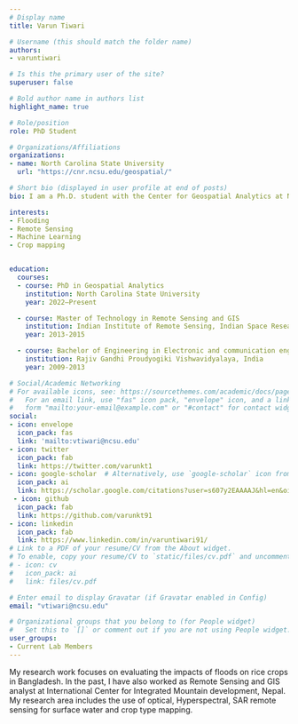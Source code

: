 ```yaml
---
# Display name
title: Varun Tiwari

# Username (this should match the folder name)
authors:
- varuntiwari

# Is this the primary user of the site?
superuser: false

# Bold author name in authors list
highlight_name: true

# Role/position
role: PhD Student

# Organizations/Affiliations
organizations:
- name: North Carolina State University
  url: "https://cnr.ncsu.edu/geospatial/"

# Short bio (displayed in user profile at end of posts)
bio: I am a Ph.D. student with the Center for Geospatial Analytics at North Carolina State University.   

interests:
- Flooding
- Remote Sensing
- Machine Learning
- Crop mapping


education:
  courses:
  - course: PhD in Geospatial Analytics 
    institution: North Carolina State University
    year: 2022–Present

  - course: Master of Technology in Remote Sensing and GIS
    institution: Indian Institute of Remote Sensing, Indian Space Research Organization, India
    year: 2013-2015

  - course: Bachelor of Engineering in Electronic and communication engineering
    institution: Rajiv Gandhi Proudyogiki Vishwavidyalaya, India
    year: 2009-2013

# Social/Academic Networking
# For available icons, see: https://sourcethemes.com/academic/docs/page-builder/#icons
#   For an email link, use "fas" icon pack, "envelope" icon, and a link in the
#   form "mailto:your-email@example.com" or "#contact" for contact widget.
social:
- icon: envelope
  icon_pack: fas
  link: 'mailto:vtiwari@ncsu.edu'
- icon: twitter
  icon_pack: fab
  link: https://twitter.com/varunkt1
- icon: google-scholar  # Alternatively, use `google-scholar` icon from `ai` icon pack
  icon_pack: ai
  link: https://scholar.google.com/citations?user=s607y2EAAAAJ&hl=en&oi=ao
 - icon: github
  icon_pack: fab
  link: https://github.com/varunkt91
- icon: linkedin
  icon_pack: fab
  link: https://www.linkedin.com/in/varuntiwari91/
# Link to a PDF of your resume/CV from the About widget.
# To enable, copy your resume/CV to `static/files/cv.pdf` and uncomment the lines below.
# - icon: cv
#   icon_pack: ai
#   link: files/cv.pdf

# Enter email to display Gravatar (if Gravatar enabled in Config)
email: "vtiwari@ncsu.edu"

# Organizational groups that you belong to (for People widget)
#   Set this to `[]` or comment out if you are not using People widget.
user_groups:
- Current Lab Members
---
```


My research work focuses on evaluating the impacts of floods on rice crops in Bangladesh. In the past, I have also worked as Remote Sensing and GIS analyst at International Center for Integrated Mountain development, Nepal. My research area includes the use of optical, Hyperspectral, SAR remote sensing for surface water and crop type mapping.
